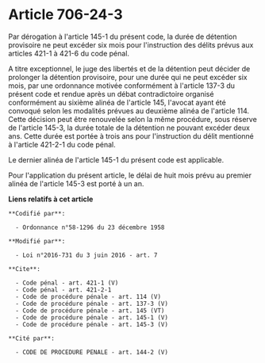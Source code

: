 # Article 706-24-3

Par dérogation à l'article 145-1 du présent code, la durée de détention provisoire ne peut excéder six mois pour
l'instruction des délits prévus aux articles 421-1 à 421-6 du code pénal. 

A titre exceptionnel, le juge des libertés et de la détention peut décider de prolonger la détention provisoire, pour une
durée qui ne peut excéder six mois, par une ordonnance motivée conformément à l'article 137-3 du présent code et rendue après
un débat contradictoire organisé conformément au sixième alinéa de l'article 145, l'avocat ayant été convoqué selon les
modalités prévues au deuxième alinéa de l'article 114. Cette décision peut être renouvelée selon la même procédure, sous
réserve de l'article 145-3, la durée totale de la détention ne pouvant excéder deux ans. Cette durée est portée à trois ans
pour l'instruction du délit mentionné à l'article 421-2-1 du code pénal. 

Le dernier alinéa de l'article 145-1 du présent code est applicable. 

Pour l'application du présent article, le délai de huit mois prévu au premier alinéa de l'article 145-3 est porté à un an.

**Liens relatifs à cet article**

	**Codifié par**:

	  - Ordonnance n°58-1296 du 23 décembre 1958

	**Modifié par**:

	  - Loi n°2016-731 du 3 juin 2016 - art. 7

	**Cite**:

	  - Code pénal - art. 421-1 (V)
	  - Code pénal - art. 421-2-1
	  - Code de procédure pénale - art. 114 (V)
	  - Code de procédure pénale - art. 137-3 (V)
	  - Code de procédure pénale - art. 145 (VT)
	  - Code de procédure pénale - art. 145-1 (V)
	  - Code de procédure pénale - art. 145-3 (V)

	**Cité par**:

	  - CODE DE PROCEDURE PENALE - art. 144-2 (V)
